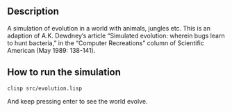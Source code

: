 ## Description
A simulation of evolution in a world with animals, jungles etc. This is an adaption of A.K. Dewdney’s article “Simulated evolution: wherein bugs learn to hunt bacteria,” in the “Computer Recreations” column of Scientific American (May 1989: 138-141).

## How to run the simulation
```
clisp src/evolution.lisp
```
And keep pressing enter to see the world evolve.
